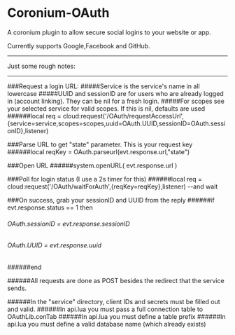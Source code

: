 # Coronium-OAuth


A coronium plugin to allow secure social logins to your website or app.


Currently supports Google,Facebook and GitHub.

---

Just some rough notes:

---

###Request a login URL:
#####Service is the service's name in all lowercase
#####UUID and sessionID are for users who are already logged in (account linking). They can be nil for a fresh login.
#####For scopes see your selected service for valid scopes. If this is nil, defaults are used
######local req = cloud:request('/OAuth/requestAccessUrl',{service=service,scopes=scopes,uuid=OAuth.UUID,sessionID=OAuth.sessionID},listener)

###Parse URL to get "state" parameter. This is your request key
######local reqKey = OAuth.parseurl(evt.response.url,"state")

###Open URL
######system.openURL( evt.response.url ) 

###Poll for login status (I use a 2s timer for this)
######local req = cloud:request('/OAuth/waitForAuth',{reqKey=reqKey},listener) --and wait

###On success, grab your sessionID and UUID from the reply
######if evt.response.status == 1 then
######  OAuth.sessionID = evt.response.sessionID
######  OAuth.UUID = evt.response.uuid
######end


######All requests are done as POST besides the redirect that the service sends.

######In the "service" directory, client IDs and secrets must be filled out and valid.
######In api.lua you must pass a full connection table to OAuthLib.conTab
######In api.lua you must define a table prefix
######In api.lua you must define a valid database name (which already exists)
